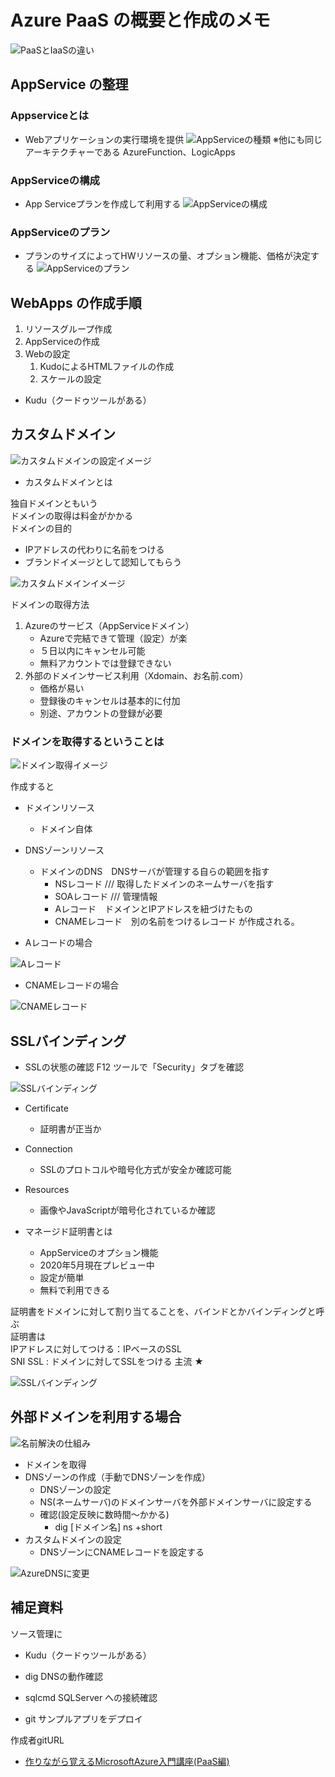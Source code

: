 # Azure PaaS の概要と作成のメモ


![PaaSとIaaSの違い](images/001.png)


## AppService の整理

### Appserviceとは

- Webアプリケーションの実行環境を提供
![AppServiceの種類](images/002.png)
※他にも同じアーキテクチャーである AzureFunction、LogicApps

### AppServiceの構成

- App Serviceプランを作成して利用する
![AppServiceの構成](images/003.png)

### AppServiceのプラン

- プランのサイズによってHWリソースの量、オプション機能、価格が決定する
![AppServiceのプラン](images/004.png)



## WebApps の作成手順

1. リソースグループ作成
2. AppServiceの作成
3. Webの設定
   1. KudoによるHTMLファイルの作成
   2. スケールの設定

- Kudu（クードゥツールがある）

## カスタムドメイン

![カスタムドメインの設定イメージ](images/005.png)

- カスタムドメインとは

独自ドメインともいう   
ドメインの取得は料金がかかる  
ドメインの目的
- IPアドレスの代わりに名前をつける
- ブランドイメージとして認知してもらう

![カスタムドメインイメージ](images/006.png)

ドメインの取得方法
1. Azureのサービス（AppServiceドメイン）
   - Azureで完結できて管理（設定）が楽
   - ５日以内にキャンセル可能
   - 無料アカウントでは登録できない
2. 外部のドメインサービス利用（Xdomain、お名前.com）
   - 価格が易い
   - 登録後のキャンセルは基本的に付加
   - 別途、アカウントの登録が必要


### ドメインを取得するということは

![ドメイン取得イメージ](images/007.png)


作成すると
- ドメインリソース
  - ドメイン自体
- DNSゾーンリソース
  - ドメインのDNS　DNSサーバが管理する自らの範囲を指す
    - NSレコード /// 取得したドメインのネームサーバを指す
    - SOAレコード /// 管理情報
    - Aレコード　ドメインとIPアドレスを紐づけたもの
    - CNAMEレコード　別の名前をつけるレコード
が作成される。

- Aレコードの場合

![Aレコード](images/008.png)

- CNAMEレコードの場合

![CNAMEレコード](images/009.png)

## SSLバインディング

- SSLの状態の確認
F12 ツールで「Security」タブを確認

![SSLバインディング](images/010.png)

- Certificate
  - 証明書が正当か
- Connection
  - SSLのプロトコルや暗号化方式が安全か確認可能
- Resources
  - 画像やJavaScriptが暗号化されているか確認

- マネージド証明書とは
  - AppServiceのオプション機能
  - 2020年5月現在プレビュー中
  - 設定が簡単
  - 無料で利用できる

証明書をドメインに対して割り当てることを、バインドとかバインディングと呼ぶ  
証明書は  
IPアドレスに対してつける：IPベースのSSL  
SNI SSL : ドメインに対してSSLをつける  主流 ★

![SSLバインディング](images/011.png)

## 外部ドメインを利用する場合


![名前解決の仕組み](images/012.png)

- ドメインを取得
- DNSゾーンの作成（手動でDNSゾーンを作成）
  - DNSゾーンの設定
  - NS(ネームサーバ)のドメインサーバを外部ドメインサーバに設定する
  - 確認(設定反映に数時間～かかる)
    - dig [ドメイン名] ns +short
- カスタムドメインの設定
  - DNSゾーンにCNAMEレコードを設定する

![AzureDNSに変更](images/013.png)

## 補足資料

ソース管理に
- Kudu（クードゥツールがある）


- dig DNSの動作確認
- sqlcmd SQLServer への接続確認
- git サンプルアプリをデプロイ

作成者gitURL
- [作りながら覚えるMicrosoftAzure入門講座(PaaS編)](https://github.com/m-oka-system/udemy-azure-paas)

